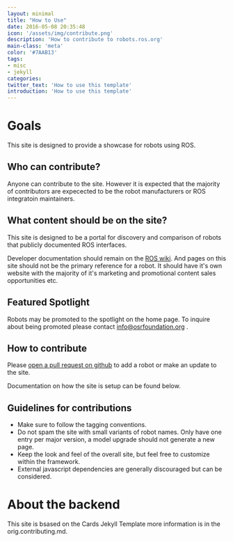 ```yaml
---
layout: minimal
title: "How to Use"
date: 2016-05-08 20:35:48
icon: '/assets/img/contribute.png'
description: 'How to contribute to robots.ros.org'
main-class: 'meta'
color: '#7AAB13'
tags:
- misc
- jekyll
categories:
twitter_text: 'How to use this template'
introduction: 'How to use this template'
---
```


# Goals

This site is designed to provide a showcase for robots using ROS.

## Who can contribute?

Anyone can contribute to the site. However it is expected that the majority of contributors are expecected to be the robot manufacturers or ROS integratoin maintainers.

## What content should be on the site?

This site is designed to be a portal for discovery and comparison of robots that publicly documented ROS interfaces.

Developer documentation should remain on the [ROS wiki](http://wiki.ros.org).
And pages on this site should not be the primary reference for a robot.
It should have it's own website with the majority of it's marketing and promotional content sales opportunities etc.

## Featured Spotlight

Robots may be promoted to the spotlight on the home page.
To inquire about being promoted please contact  info@osrfoundation.org .

## How to contribute

Please [open a pull request on github](https://github.com/ros-infrastructure/robots.ros.org) to add a robot or make an update to the site.

Documentation on how the site is setup can be found below.

## Guidelines for contributions

- Make sure to follow the tagging conventions.
- Do not spam the site with small variants of robot names. Only have one entry per major version, a model upgrade should not generate a new page.
- Keep the look and feel of the overall site, but feel free to customize within the framework.
- External javascript dependencies are generally discouraged but can be considered.

# About the backend

This site is bsased on the Cards Jekyll Template more information is in the orig.contributing.md.
